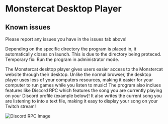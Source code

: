# Monstercat Desktop Player
## Known issues
Please report any issues you have in the issues tab above!

Depending on the specific directory the program is placed in, it automatically closes on launch. This is due to the directory being proteced.
Temporary fix: Run the program in administrator mode.



The Monstercat desktop player gives users easier access to the Monstercat website through their desktop. Unlike the normal browser, the desktop player uses less of your computers resources, making it easier for your computer to run games while you listen to music! The program also inclues features like Discord RPC which features the song you are currently playing on your Discord profile (example below)! It also writes the current song you are listening to into a text file, making it easy to display your song on your Twitch stream!

![Discord RPC Image](https://i.imgur.com/uxKxcjS.png)